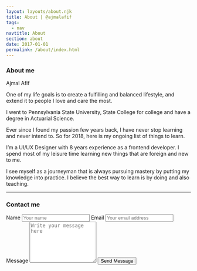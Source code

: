 ```yaml
---
layout: layouts/about.njk
title: About | @ajmalafif
tags:
  - nav
navtitle: About
section: about
date: 2017-01-01
permalink: /about/index.html
---
```


<section class="w-100 mt4 mt5-ns">
  <article class="mt6 db wrap">
    <div class="fl w-100 w-50-ns tc tl-ns pb0 pb4-ns">
      <h1 class="mb1 mt0">About me</h1>
      <p class="moon-gray mt0">Ajmal Afif</p>
    </div>
    <div class="fl w-100 w-50-ns ph4 ph0-ns lh-copy">
      <p>One of my life goals is to create a fulfilling and balanced lifestyle, and extend it to people I love and care the most.</p>
      <p>I went to Pennsylvania State University, State College for college and have a degree in Actuarial Science.</p>
      <p>Ever since I found my passion few years back, I have never stop learning and never intend to. So for 2018, here is my ongoing list of things to learn.</p>
      <p>I’m a UI/UX Designer with 8 years experience as a frontend developer. I spend most of my leisure time learning new things that are foreign and new to me.</p>
      <p>I see myself as a journeyman that is always pursuing mastery by putting my knowledge into practice. I believe the best way to learn is by doing and also teaching.</p>
      <hr class="b--black-10 mt4">
      <h3>Contact me</h3>
      <p>
      <form name="contact" method="POST" netlify>
      <label class="db gray lh-copy f6 " for="name">Name</label>
      <input class="pa2 input-reset ba b--moon-gray bg-transparent w-100 mb3" type="text" name="name" id="name" autocomplete="name" placeholder="Your name" title="Please enter your name" required>
      <label class="db gray lh-copy f6 " for="email">Email</label>
      <input class="pa2 input-reset ba b--moon-gray bg-transparent w-100 mb3" type="email" name="email" id="email" autocomplete="email" placeholder="Your email address" title="The domain portion of the email address is invalid (the portion after the @)." pattern="^([^\x00-\x20\x22\x28\x29\x2c\x2e\x3a-\x3c\x3e\x40\x5b-\x5d\x7f-\xff]+|\x22([^\x0d\x22\x5c\x80-\xff]|\x5c[\x00-\x7f])*\x22)(\x2e([^\x00-\x20\x22\x28\x29\x2c\x2e\x3a-\x3c\x3e\x40\x5b-\x5d\x7f-\xff]+|\x22([^\x0d\x22\x5c\x80-\xff]|\x5c[\x00-\x7f])*\x22))*\x40([^\x00-\x20\x22\x28\x29\x2c\x2e\x3a-\x3c\x3e\x40\x5b-\x5d\x7f-\xff]+|\x5b([^\x0d\x5b-\x5d\x80-\xff]|\x5c[\x00-\x7f])*\x5d)(\x2e([^\x00-\x20\x22\x28\x29\x2c\x2e\x3a-\x3c\x3e\x40\x5b-\x5d\x7f-\xff]+|\x5b([^\x0d\x5b-\x5d\x80-\xff]|\x5c[\x00-\x7f])*\x5d))*(\.\w{2,})+$" required>
      <label class="db gray lh-copy f6 " for="message">Message</label>
      <textarea class="pa2 input-reset ba b--moon-gray bg-transparent w-100 mb3" name="message" id="message" placeholder="Write your message here" rows="7" required></textarea>
      <button class="link pointer br2 ph4 pv3 dib white bg-primary db w-100 w-auto-ns tc" type="submit" name="submit">Send Message</button>
      </form>
      </p>
    </div>
  </article>
</section>
